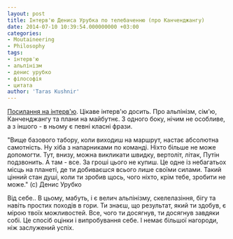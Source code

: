 ```yaml
---
layout: post
title: Інтерв'ю Дениса Урубка по телебаченню (про Канченджангу)
date: 2014-07-10 10:39:54.000000000 +03:00
categories:
- Moutaineering
- Philosophy
tags:
- інтерв'ю
- альпінізм
- денис урубко
- філософія
- цитата
author: 'Taras Kushnir'
---
```


[Посилання на інтерв'ю](https://www.youtube.com/watch?v=dsWgElna8Sc). Цікаве інтерв'ю досить. Про альпінізм, сім'ю, Канченджангу та плани на майбутнє. З одного боку, нічим не особливе, а з іншого - в ньому є певні класні фрази.

"Вище базового табору, коли виходиш на маршрут, настає абсолютна самотність. Ну хіба з напарниками по команді. Ніхто більше не може допомогти. Тут, внизу, можна викликати швидку, вертоліт, літак, Путін подзвонить. А там - все. За гроші цього не купиш. Це одне із небагатьох місць на планеті, де ти добиваєшся всього лише своїми силами. Такий цінний стан душі, коли ти зробив щось, чого ніхто, крім тебе, зробити не може." (с) Денис Урубко

Від себе.. В цьому, мабуть, і є велич альпінізму, скелелазіння, бігу та навіть простих походів в гори. Ти знаєш, що результат, який ти здобув, є мірою твоїх можливостей. Все, чого ти досягнув, ти досягнув завдяки собі. Це спосіб оцінки і випробування себе. І немає більшої нагороди, ніж заслужений успіх.

&nbsp;
